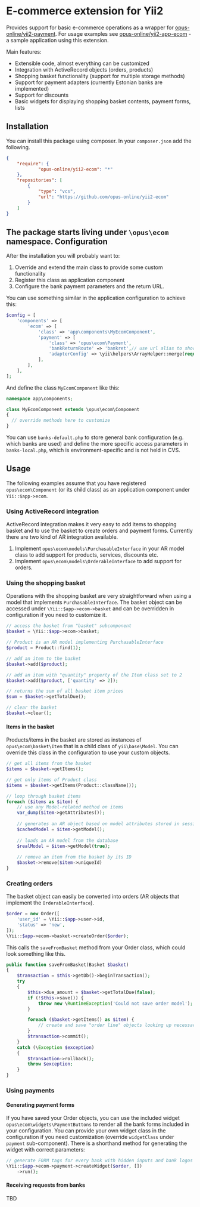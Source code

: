 E-commerce extension for Yii2
=========
Provides support for basic e-commerce operations as a wrapper for [opus-online/yii2-payment](https://github.com/opus-online/yii2-payment). 
For usage examples see [opus-online/yii2-app-ecom](https://github.com/opus-online/yii2-app-ecom) - a sample application using this extension. 

Main features:
- Extensible code, almost everything can be customized
- Integration with ActiveRecord objects (orders, products)
- Shopping basket functionality (support for multiple storage methods)
- Support for payment adapters (currently Estonian banks are implemented)
- Support for discounts
- Basic widgets for displaying shopping basket contents, payment forms, lists

Installation
------------
You can install this package using composer. In your `composer.json` add the following. 
```json
{
	"require": {
			"opus-online/yii2-ecom": "*"
	},
	"repositories": [
		{
			"type": "vcs",
			"url": "https://github.com/opus-online/yii2-ecom"
		}
	]
}
```
The package starts living under `\opus\ecom` namespace.
Configuration
-------------
After the installation you  will probably want to:

1. Override and extend the main class to provide some custom functionality
2. Register this class as application component
3. Configure the bank payment parameters and the return URL. 

You can use something similar in the application configuration to achieve this:
```php
$config = [
	'components' => [
        'ecom' => [
            'class' => 'app\components\MyEcomComponent',
            'payment' => [
                'class' => 'opus\ecom\Payment',
                'bankReturnRoute' => 'bankret',// use url alias to shorten the return url
                'adapterConfig' => \yii\helpers\ArrayHelper::merge(require 'banks-default.php', require 'banks-local.php')
            ],
        ],
	],
];
```
And define the class `MyEcomComponent` like this:
```php
namespace app\components;

class MyEcomComponent extends \opus\ecom\Component
{
  // override methods here to customize
}

```
You can use `banks-default.php` to store general bank configuration (e.g. which banks are used) and define the more specific access parameters in `banks-local.php`, which is environment-specific and is not held in CVS. 

Usage
--------------
The following examples assume that you have registered `opus\ecom\Component` (or its child class) as an application component under `Yii::$app->ecom`.

### Using ActiveRecord integration
ActiveRecord integration makes it very easy to add items to shopping basket and to use the basket to create orders and payment forms. Currently there are two kind of AR integration available.

1. Implement `opus\ecom\models\PurchasableInterface` in your AR model class to add support for products, services, discounts etc. 
2. Implement `opus\ecom\models\OrderableInterface` to add support for orders.



### Using the shopping basket
Operations with the shopping basket are very straightforward when using a model that implements `PurchasableInterface`. The basket object can be accessed under `\Yii::$app->ecom->basket` and can be overridden in configuration if you need to customize it. 
```php
// access the basket from "basket" subcomponent
$basket = \Yii::$app->ecom->basket;

// Product is an AR model implementing PurchasableInterface
$product = Product::find(1);

// add an item to the basket
$basket->add($product);

// add an item with "quantity" property of the Item class set to 2
$basket->add($product, ['quantity' => 2]);

// returns the sum of all basket item prices
$sum = $basket->getTotalDue();

// clear the basket
$basket->clear();
```

#### Items in the basket
Products/items in the basket are stored as instances of `opus\ecom\basket\Item` that is a child class of `yii\base\Model`. You can override this class in the configuration to use your custom objects. 

```php
// get all items from the basket
$items = $basket->getItems();

// get only items of Product class
$items = $basket->getItems(Product::className());

// loop through basket items
foreach ($items as $item) {
	// use any Model-related method on items
	var_dump($item->getAttributes());
	
	// generates an AR object based on model attributes stored in session
	$cachedModel = $item->getModel();
	
	// loads an AR model from the database
	$realModel = $item->getModel(true);
	
	// remove an item from the basket by its ID
	$basket->remove($item->uniqueId)
}
```

### Creating orders
The basket object can easily be converted into orders (AR objects that implement the `OrderableInterface`).
```php
$order = new Order([
	'user_id' = \Yii::$app->user->id,
	'status' => 'new',
]);
\Yii::$app->ecom->basket->createOrder($order);
```
This calls the `saveFromBasket` method from your Order class, which could look something like this.
```php
public function saveFromBasket(Basket $basket)
{
    $transaction = $this->getDb()->beginTransaction();
    try
    {
        $this->due_amount = $basket->getTotalDue(false);
        if (!$this->save()) {
            throw new \RuntimeException('Could not save order model');
        }

        foreach ($basket->getItems() as $item) {
            // create and save "order line" objects looking up necessary attributes from $item
        }
        $transaction->commit();
    }
    catch (\Exception $exception)
    {
        $transaction->rollback();
        throw $exception;
    }
}
```


### Using payments
#### Generating payment forms
If you have saved your Order objects, you can use the included widget `opus\ecom\widgets\PaymentButtons` to render all the bank forms included in your configuration. You can provide your own widget class in the configuration if you need customization (override `widgetClass` under `payment` sub-component). There is a shorthand method for generating the widget with correct parameters:
```php
// generate FORM tags for every bank with hidden inputs and bank logos as submit images
\Yii::$app->ecom->payment->createWidget($order, [])
	->run();
```
#### Receiving requests from banks
TBD
